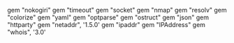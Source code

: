 gem "nokogiri"
gem "timeout"
gem "socket"
gem "nmap"
gem "resolv"
gem "colorize"
gem "yaml"
gem "optparse"
gem "ostruct"
gem "json"
gem "httparty"
gem "netaddr", '1.5.0'
gem "ipaddr"
gem "IPAddress"
gem "whois", '3.0'

